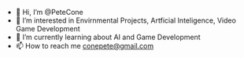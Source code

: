 - 👋 Hi, I’m @PeteCone
- 👀 I’m interested in Envirnmental Projects, Artficial Inteligence, Video Game Development
- 🌱 I’m currently learning about AI and Game Development
- 📫 How to reach me conepete@gmail.com
